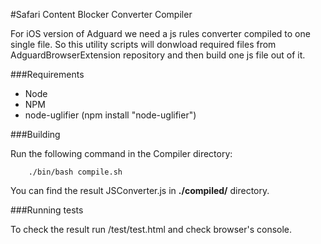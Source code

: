 #Safari Content Blocker Converter Compiler

For iOS version of Adguard we need a js rules converter compiled to one single file.
So this utility scripts will donwload required files from AdguardBrowserExtension repository and then build one js file out of it.

###Requirements

- Node 
- NPM
- node-uglifier (npm install "node-uglifier")

###Building

Run the following command in the Compiler directory:
```
    ./bin/bash compile.sh
```

You can find the result JSConverter.js in **./compiled/** directory.

###Running tests

To check the result run /test/test.html and check browser's console.



